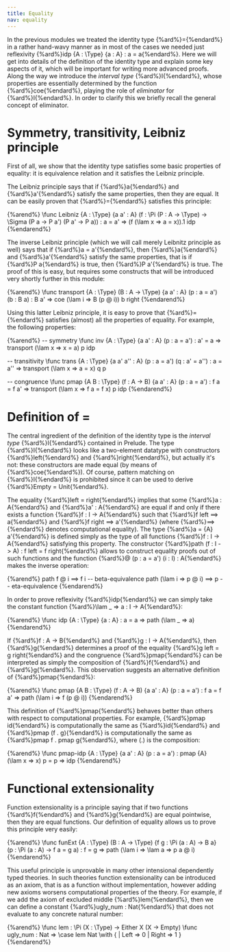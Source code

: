 ```yaml
---
title: Equality
nav: equality
---
```


In the previous modules we treated the identity type {%ard%}={%endard%} in a rather hand-wavy manner as in most of the cases
we needed just reflexivity {%ard%}idp {A : \Type} {a : A} : a = a{%endard%}. Here we will get into details of the definition
of the identity type and explain some key aspects of it, which will be important for writing more advanced proofs. Along the
way we introduce the _interval type_ {%ard%}I{%endard%}, whose properties are essentially determined by the function
{%ard%}coe{%endard%}, playing the role of _eliminator_ for {%ard%}I{%endard%}. In order to clarify this we briefly
recall the general concept of eliminator.

# Symmetry, transitivity, Leibniz principle 

First of all, we show that the identity type satisfies some basic properties of equality: it is equivalence relation and 
it satisfies the Leibniz principle.

The Leibniz principle says that if {%ard%}a{%endard%} and {%ard%}a'{%endard%} satisfy the same properties, then they are
equal. It can be easily proven that {%ard%}={%endard%} satisfies this principle: 

{%arend%}
\func Leibniz {A : \Type} {a a' : A}
  (f : \Pi (P : A -> \Type) -> \Sigma (P a -> P a') (P a' -> P a)) : a = a'
  => (f (\lam x => a = x)).1 idp
{%endarend%}

The inverse Leibniz principle (which we will call merely Leibnitz principle as well) says that if {%ard%}a = a'{%endard%}, then
{%ard%}a{%endard%} and {%ard%}a'{%endard%} satisfy the same properties, that is if {%ard%}P a{%endard%} is true, then 
{%ard%}P a'{%endard%} is true. The proof of this is easy, but requires some constructs that will be introduced very shortly
further in this module: 

{%arend%}
\func transport {A : \Type} (B : A -> \Type) {a a' : A} (p : a = a') (b : B a) : B a'
    => coe (\lam i => B (p @ i)) b right
{%endarend%}

Using this latter Leibniz principle, it is easy to prove that {%ard%}={%endard%} satisfies (almost) all the properties
of equality. For example, the following properties: 

{%arend%}
-- symmetry
\func inv {A : \Type} {a a' : A} (p : a = a') : a' = a
    => transport (\lam x => x = a) p idp

-- transitivity
\func trans {A : \Type} {a a' a'' : A} (p : a = a') (q : a' = a'') : a = a''
    => transport (\lam x => a = x) q p

-- congruence
\func pmap {A B : \Type} (f : A -> B) {a a' : A} (p : a = a') : f a = f a'
    => transport (\lam x => f a = f x) p idp
{%endarend%}

# Definition of =

The central ingredient of the definition of the identity type is the _interval type_ {%ard%}I{%endard%} contained in Prelude.
The type {%ard%}I{%endard%} looks like a two-element datatype with constructors {%ard%}left{%endard%} and {%ard%}right{%endard%},
but actually it's not: these constructors are made equal (by means of {%ard%}coe{%endard%}). Of course, pattern matching on
{%ard%}I{%endard%} is prohibited since it can be used to derive {%ard%}Empty = Unit{%endard%}.  

The equality {%ard%}left = right{%endard%} implies that some {%ard%}a : A{%endard%} and {%ard%}a' : A{%endard%} are equal if and only if
there exists a function {%ard%}f : I -> A{%endard%} such that {%ard%}f left ==> a{%endard%} and {%ard%}f right ==> a'{%endard%}
(where {%ard%}==>{%endard%} denotes computational equality). The type {%ard%}a = {A} a'{%endard%} is defined simply as the type
of all functions {%ard%}f : I -> A{%endard%} satisfying this property. The constructor {%ard%}path (f : I -> A) : f left = f right{%endard%}
allows to construct equality proofs out of such functions and the function {%ard%}@ (p : a = a') (i : I) : A{%endard%} makes the
inverse operation:

{%arend%}
path f @ i ==> f i -- beta-equivalence
path (\lam i => p @ i) ==> p -- eta-equivalence
{%endarend%}

In order to prove reflexivity {%ard%}idp{%endard%} we can simply take the constant function {%ard%}\lam _ => a : I -> A{%endard%}:

{%arend%}
\func idp {A : \Type} {a : A} : a = a => path (\lam _ => a)
{%endarend%}

If {%ard%}f : A -> B{%endard%} and {%ard%}g : I -> A{%endard%}, then {%ard%}g{%endard%} determines a proof of the equality 
{%ard%}g left = g right{%endard%} and the congruence {%ard%}pmap{%endard%} can be interpreted as simply the composition of
{%ard%}f{%endard%} and {%ard%}g{%endard%}. This observation suggests an alternative definition of {%ard%}pmap{%endard%}: 

{%arend%}
\func pmap {A B : \Type} (f : A -> B) {a a' : A} (p : a = a') : f a = f a'
    => path (\lam i => f (p @ i))
{%endarend%}

This definition of {%ard%}pmap{%endard%} behaves better than others with respect to computational properties. For example, 
{%ard%}pmap id{%endard%} is computationally the same as {%ard%}id{%endard%} and {%ard%}pmap (f . g){%endard%} is
computationally the same as {%ard%}pmap f . pmap g{%endard%}, where (.) is the composition:

{%arend%}
\func pmap-idp {A : \Type} {a a' : A} (p : a = a') : pmap {A} (\lam x => x) p = p
    => idp
{%endarend%}

# Functional extensionality

Function extensionality is a principle saying that if two functions {%ard%}f{%endard%} and {%ard%}g{%endard%} are equal
pointwise, then they are equal functions. Our definition of equality allows us to prove this principle very easily:    

{%arend%}
\func funExt {A : \Type} (B : A -> \Type) {f g : \Pi (a : A) -> B a}
    (p : \Pi (a : A) -> f a = g a) : f = g
    => path (\lam i => \lam a => p a @ i)
{%endarend%}

This useful principle is unprovable in many other intensional dependently typed theories. In such theories function extensionality
can be introduced as an axiom, that is as a function without implementation, however adding new axioms worsens computational properties
of the theory. For example, if we add the axiom of excluded middle {%ard%}lem{%endard%}, then we can define a constant 
{%ard%}ugly_num : Nat{%endard%} that does not evaluate to any concrete natural number:   

{%arend%}
\func lem : \Pi (X : \Type) -> Either X (X -> Empty)
\func ugly_num : Nat => \case lem Nat \with { | Left => 0 | Right => 1 }
{%endarend%}

<!-- TODO

# Eliminators

-- Элиминатор для Nat
\func Nat-elim (P : Nat -> \Type)
               (z : P zero)
               (s : \Pi (n : Nat) -> P n -> P (suc n))
               (x : Nat) : P x \elim x
  | zero => z
  | suc n => s n (Nat-elim P z s n)

-- Рекурсор для Nat
\func Nat-rec (P : \Type)
              (z : P)
              (s : Nat -> P -> P)
              (x : Nat) : P \elim x
  | zero => z
  | suc n => s n (Nat-rec P z s n)

-- Элиминатор для Bool (рекурсор для Bool -- это просто if).
\func Bool-elim (P : Bool -> \Type)
                (t : P true)
                (f : P false)
                (x : Bool) : P x \elim x
  | true => t
  | false => f

{-
\func coe (P : I -> \Type)
          (a : P left)
          (i : I) : P i \elim i
  | left => a
-}

# left = right

-- Чтобы доказать, что в I действительно только один элемент, нам нужно использовать функцию coe, определенную в прелюдии.
-- О ней можно думать как об элиминаторе для I.
-- Она говорит, что для определения функции над I достаточно определить ее для left.
-- Для сравнения элиминатор для Bool говорит, что для определения функции над Bool достаточно определить ее для true и false.

-- Используя coe, легко доказать, что любой i : I равен left.
\func left=i (i : I) : left = i
  -- | left => idp
  => coe (\lam i => left = i) idp i

-- В частности left = right.
\func left=right : left = right => left=i right

# coe and transport

-- Функция coe тесно связана с transport.
-- Мы определили transport через coe.

-- \func transport {A : \Type} (B : A -> \Type) {a a' : A} (p : a = a') (b : B a) : B a'
--     => coe (\lam i => B (p @ i)) b right
-- Пусть B' == \lam i => B (p @ i).
-- Тогда
-- B' : I -> \Type
-- B' left == B a
-- B' right == B a'
--
-- \lam x => coe B' x right : B' left -> B' right

-- В ДЗ нужно будет показать, что через transport определеяется частный случай coe.

# Proofs of non-equalities

-- Чтобы доказать, что true не равно false, достаточно определить функцию T : Bool -> \Type, которая на true равна населенному типу, а на false пустому.
-- Тогда из true = false легко вывести противоречие, используя transport.
\func true/=false (p : true = false) : Empty => T-absurd (transport T p tt)

-- Мы не можем доказать, что left не равно right, так как мы не можем определить такую функцию для I ни рекурсивно, ни через \data.
{-
\func TI (b : I)
  | left => \Sigma
  | right => Empty

\data TI' (b : I) \with
  | left => ti
-}

-->

